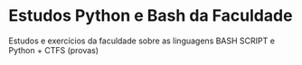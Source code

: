# Estudos Python e Bash da Faculdade
Estudos e exercícios da faculdade sobre as linguagens BASH SCRIPT e Python + CTFS (provas)
